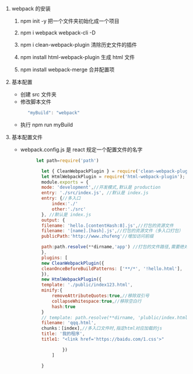 1.  webpack 的安装

    1. npm init -y 把一个文件夹初始化成一个项目

    2. npm i webpack webpack-cli -D

    3. npm i clean-webpack-plugin 清除历史文件的插件

    4. npm install html-webpack-plugin 生成 html 文件

    5. npm install webpack-merge 合并配置项

2.  基本配置

    - 创建 src 文件夹
    - 修改脚本文件

    ```javascript
          "myBuild": "webpack"
    ```

    - 执行 npm run myBuild

3.  基本配置文件

    - webpack.config.js 是 react 规定一个配置文件的名字

      ```javascript
            let path=require('path')

              let { CleanWebpackPlugin } = require('clean-webpack-plugin');
              let HtmlWebpackPlugin = require('html-webpack-plugin'); // 通过 npm 安装
              module.exports = {
              mode: 'development',//开发模式,默认是 production
              entry: './src/index.js', //默认是 index.js
              entry: {//多入口
                  index:'./'
                  other:'./src'
              }, //默认是 index.js
              output: {
              filename: 'hello.[contentHash:8].js',//打包的资源文件
              filename: '[name].[hash].js',//打包的资源文件（多入口打包）
              publicPath:'http://www.zhufeng'//增加访问前缀

              path:path.resolve(**dirname,'app') //打包的文件路径,需要绝对路径
              },
              plugins: [
              new CleanWebpackPlugin({
              cleanOnceBeforeBuildPatterns: ['**/*', '!hello.html'],
              }),
              new HtmlWebpackPlugin({
              template: './public/index123.html',
              minify:{
                  removeAttributeQuotes:true,//移除双引号
                  collapseWhitespace:true,//移除空白行
                  hash:true
              }
              // template: path.resolve(**dirname, 'plublic/index.html'),
              filename: 'qqq.html',
              chunks：[index],//多入口文件时,指定html对应加载的js
              title: '我的程序',
              title1: "<link href='https://baidu.com/1.css'>"

                      })
                  ]

              }

      ```
